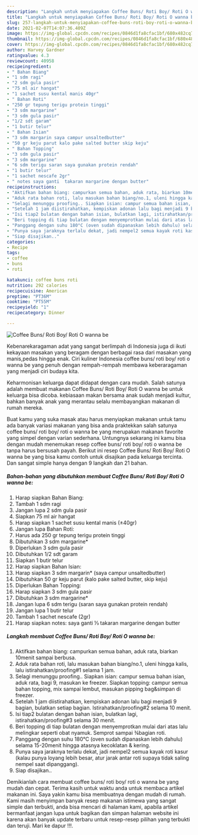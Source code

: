 ```yaml
---
description: "Langkah untuk menyiapakan Coffee Buns/ Roti Boy/ Roti O wanna be Luar biasa"
title: "Langkah untuk menyiapakan Coffee Buns/ Roti Boy/ Roti O wanna be Luar biasa"
slug: 257-langkah-untuk-menyiapakan-coffee-buns-roti-boy-roti-o-wanna-be-luar-biasa
date: 2021-02-07T14:07:36.409Z
image: https://img-global.cpcdn.com/recipes/0846d1fa8cfac1bf/680x482cq70/coffee-buns-roti-boy-roti-o-wanna-be-foto-resep-utama.jpg
thumbnail: https://img-global.cpcdn.com/recipes/0846d1fa8cfac1bf/680x482cq70/coffee-buns-roti-boy-roti-o-wanna-be-foto-resep-utama.jpg
cover: https://img-global.cpcdn.com/recipes/0846d1fa8cfac1bf/680x482cq70/coffee-buns-roti-boy-roti-o-wanna-be-foto-resep-utama.jpg
author: Harvey Gardner
ratingvalue: 4.3
reviewcount: 40958
recipeingredient:
- " Bahan Biang"
- "1 sdm ragi"
- "2 sdm gula pasir"
- "75 ml air hangat"
- "1 sachet susu kental manis 40gr"
- " Bahan Roti"
- "250 gr tepung terigu protein tinggi"
- "3 sdm margarine"
- "3 sdm gula pasir"
- "1/2 sdt garam"
- "1 butir telur"
- " Bahan Isian"
- "3 sdm margarin saya campur unsaltedbutter"
- "50 gr keju parut kalo pake salted butter skip keju"
- " Bahan Topping"
- "3 sdm gula pasir"
- "3 sdm margarine"
- "6 sdm terigu saran saya gunakan protein rendah"
- "1 butir telur"
- "1 sachet nescafe 2gr"
- " notes saya ganti  takaran margarine dengan butter"
recipeinstructions:
- "Aktifkan bahan biang: campurkan semua bahan, aduk rata, biarkan 10menit sampai berbusa."
- "Aduk rata bahan roti, lalu masukan bahan biang/no.1, uleni hingga kalis, lalu istirahatkan/proofing#1 selama 1 jam."
- "Selagi menunggu proofing.. Siapkan isian: campur semua bahan isian, aduk rata, bagi 9, masukan ke freezer. Siapkan topping: campur semua bahan topping, mix sampai lembut, masukan pipping bag&amp;simpan di freezer."
- "Setelah 1 jam diistirahatkan, kempiskan adonan lalu bagi menjadi 9 bagian, bulatkan setiap bagian. Istirahatkan/proofing#2 selama 10 menit."
- "Isi tiap2 bulatan dengan bahan isian, bulatkan lagi, istirahatkan/proofing#3 selama 30 menit."
- "Beri topping di tiap bulatan dengan menyemprotkan mulai dari atas lalu melingkar seperti obat nyamuk. Semprot sampai ¾bagian roti."
- "Panggang dengan suhu 180°C (oven sudah dipanaskan lebih dahulu) selama 15-20menit hingga atasnya kecoklatan &amp; kering."
- "Punya saya jaraknya terlalu dekat, jadi nempel2 semua kayak roti kasur (kalau punya loyang lebih besar, atur jarak antar roti supaya tidak saling nempel saat dipanggang)."
- "Siap disajikan.."
categories:
- Recipe
tags:
- coffee
- buns
- roti

katakunci: coffee buns roti 
nutrition: 292 calories
recipecuisine: American
preptime: "PT36M"
cooktime: "PT55M"
recipeyield: "1"
recipecategory: Dinner

---
```



![Coffee Buns/ Roti Boy/ Roti O wanna be](https://img-global.cpcdn.com/recipes/0846d1fa8cfac1bf/680x482cq70/coffee-buns-roti-boy-roti-o-wanna-be-foto-resep-utama.jpg)

Kebenarekaragaman adat yang sangat berlimpah di Indonesia juga di ikuti kekayaan masakan yang beragam dengan berbagai rasa dari masakan yang manis,pedas hingga enak. Ciri kuliner Indonesia coffee buns/ roti boy/ roti o wanna be yang penuh dengan rempah-rempah membawa keberaragaman yang menjadi ciri budaya kita.


Keharmonisan keluarga dapat didapat dengan cara mudah. Salah satunya adalah membuat makanan Coffee Buns/ Roti Boy/ Roti O wanna be untuk keluarga bisa dicoba. kebiasaan makan bersama anak sudah menjadi kultur, bahkan banyak anak yang merantau selalu membayangkan makanan di rumah mereka.



Buat kamu yang suka masak atau harus menyiapkan makanan untuk tamu ada banyak variasi makanan yang bisa anda praktekkan salah satunya coffee buns/ roti boy/ roti o wanna be yang merupakan makanan favorite yang simpel dengan varian sederhana. Untungnya sekarang ini kamu bisa dengan mudah menemukan resep coffee buns/ roti boy/ roti o wanna be tanpa harus bersusah payah.
Berikut ini resep Coffee Buns/ Roti Boy/ Roti O wanna be yang bisa kamu contoh untuk disajikan pada keluarga tercinta. Dan sangat simple hanya dengan 9 langkah dan 21 bahan.


<!--inarticleads1-->

##### Bahan-bahan yang dibutuhkan membuat Coffee Buns/ Roti Boy/ Roti O wanna be:

1. Harap siapkan  Bahan Biang:
1. Tambah 1 sdm ragi
1. Jangan lupa 2 sdm gula pasir
1. Siapkan 75 ml air hangat
1. Harap siapkan 1 sachet susu kental manis (±40gr)
1. Jangan lupa  Bahan Roti:
1. Harus ada 250 gr tepung terigu protein tinggi
1. Dibutuhkan 3 sdm margarine*
1. Diperlukan 3 sdm gula pasir
1. Dibutuhkan 1/2 sdt garam
1. Siapkan 1 butir telur
1. Harap siapkan  Bahan Isian:
1. Harap siapkan 3 sdm margarin* (saya campur unsaltedbutter)
1. Dibutuhkan 50 gr keju parut (kalo pake salted butter, skip keju)
1. Diperlukan  Bahan Topping:
1. Harap siapkan 3 sdm gula pasir
1. Dibutuhkan 3 sdm margarine*
1. Jangan lupa 6 sdm terigu (saran saya gunakan protein rendah)
1. Jangan lupa 1 butir telur
1. Tambah 1 sachet nescafe (2gr)
1. Harap siapkan  notes: saya ganti ⅓ takaran margarine dengan butter




<!--inarticleads2-->

##### Langkah membuat  Coffee Buns/ Roti Boy/ Roti O wanna be:

1. Aktifkan bahan biang: campurkan semua bahan, aduk rata, biarkan 10menit sampai berbusa.
1. Aduk rata bahan roti, lalu masukan bahan biang/no.1, uleni hingga kalis, lalu istirahatkan/proofing#1 selama 1 jam.
1. Selagi menunggu proofing.. Siapkan isian: campur semua bahan isian, aduk rata, bagi 9, masukan ke freezer. Siapkan topping: campur semua bahan topping, mix sampai lembut, masukan pipping bag&amp;simpan di freezer.
1. Setelah 1 jam diistirahatkan, kempiskan adonan lalu bagi menjadi 9 bagian, bulatkan setiap bagian. Istirahatkan/proofing#2 selama 10 menit.
1. Isi tiap2 bulatan dengan bahan isian, bulatkan lagi, istirahatkan/proofing#3 selama 30 menit.
1. Beri topping di tiap bulatan dengan menyemprotkan mulai dari atas lalu melingkar seperti obat nyamuk. Semprot sampai ¾bagian roti.
1. Panggang dengan suhu 180°C (oven sudah dipanaskan lebih dahulu) selama 15-20menit hingga atasnya kecoklatan &amp; kering.
1. Punya saya jaraknya terlalu dekat, jadi nempel2 semua kayak roti kasur (kalau punya loyang lebih besar, atur jarak antar roti supaya tidak saling nempel saat dipanggang).
1. Siap disajikan..




Demikianlah cara membuat coffee buns/ roti boy/ roti o wanna be yang mudah dan cepat. Terima kasih untuk waktu anda untuk membaca artikel makanan ini. Saya yakin kamu bisa membuatnya dengan mudah di rumah. Kami masih menyimpan banyak resep makanan istimewa yang sangat simple dan terbukti, anda bisa mencari di halaman kami, apabila artikel bermanfaat jangan lupa untuk bagikan dan simpan halaman website ini karena akan banyak update terbaru untuk resep-resep pilihan yang terbukti dan teruji. Mari ke dapur !!!. 
